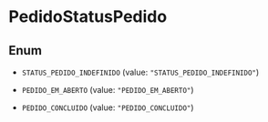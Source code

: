 
# PedidoStatusPedido

## Enum


* `STATUS_PEDIDO_INDEFINIDO` (value: `"STATUS_PEDIDO_INDEFINIDO"`)

* `PEDIDO_EM_ABERTO` (value: `"PEDIDO_EM_ABERTO"`)

* `PEDIDO_CONCLUIDO` (value: `"PEDIDO_CONCLUIDO"`)




